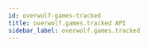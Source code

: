 ```yaml
---
id: overwolf-games-tracked
title: overwolf.games.tracked API
sidebar_label: overwolf.games.tracked
---
```

